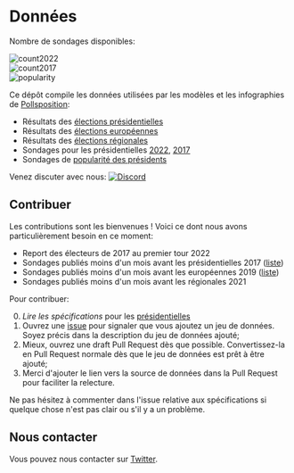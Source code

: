 # Données



Nombre de sondages disponibles:

![count2022](https://img.shields.io/endpoint?url=https://gist.githubusercontent.com/rlouf/51a78df74e3aeaa07fe17c83eb0608fb/raw/2022.json)  
![count2017](https://img.shields.io/endpoint?url=https://gist.githubusercontent.com/rlouf/51a78df74e3aeaa07fe17c83eb0608fb/raw/2017.json)  
![popularity](https://img.shields.io/endpoint?url=https://gist.githubusercontent.com/rlouf/51a78df74e3aeaa07fe17c83eb0608fb/raw/popularity.json)

Ce dépôt compile les données utilisées par les modèles et les infographies de
[Pollsposition](https://twitter.com/pollsposition):

- Résultats des [élections présidentielles](https://raw.githubusercontent.com/pollsposition/data/main/resultats/presidentielles.json)
- Résultats des [élections européennes](https://raw.githubusercontent.com/pollsposition/data/main/resultats/europeennes.json)
- Résultats des [élections régionales](https://raw.githubusercontent.com/pollsposition/data/main/resultats/regionales.json)
- Sondages pour les présidentielles [2022](https://raw.githubusercontent.com/pollsposition/data/main/sondages/presidentielles.json), [2017](https://raw.githubusercontent.com/pollsposition/data/main/sondages/presidentielles_2017.json)
- Sondages de [popularité des présidents](https://raw.githubusercontent.com/pollsposition/data/main/raw_popularity_presidents.csv)

Venez discuter avec nous: [![Discord](https://badgen.net/badge/icon/discord?icon=discord&label)](https://t.co/5imMnlOOY1?amp=1)

## Contribuer

Les contributions sont les bienvenues ! Voici ce dont nous avons
particulièrement besoin en ce moment:

- Report des électeurs de 2017 au premier tour 2022
- Sondages publiés moins d'un mois avant les présidentielles 2017 ([liste](https://github.com/pollsposition/data/issues/31))
- Sondages publiés moins d'un mois avant les européennes 2019 ([liste](https://github.com/pollsposition/data/issues/32))
- Sondages publiés moins d'un mois avant les régionales 2021

Pour contribuer:

0. *Lire les spécifications* pour les [présidentielles](https://github.com/pollsposition/data/issues/35)
1. Ouvrez une [issue](https://github.com/pollsposition/data/issues) pour signaler que vous ajoutez un jeu de données. Soyez
  précis dans la description du jeu de données ajouté;
2. Mieux, ouvrez une draft Pull Request dès que possible. Convertissez-la en Pull Request normale dès que le jeu de données est prêt à être ajouté;
3. Merci d'ajouter le lien vers la source de données dans la Pull Request pour faciliter la relecture.

Ne pas hésitez à commenter dans l'issue relative aux spécifications si quelque chose n'est pas clair ou s'il y a un problème.

## Nous contacter

Vous pouvez nous contacter sur [Twitter](https://twitter.com/pollsposition).
